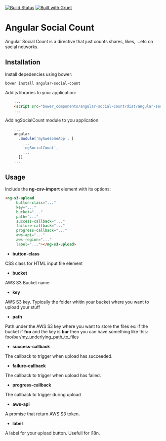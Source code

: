 [![Build Status](https://travis-ci.org/bahaaldine/angular-social-count.svg?branch=master)](https://travis-ci.org/bahaaldine/angular-social-count)
[![Built with Grunt](https://cdn.gruntjs.com/builtwith.png)](http://gruntjs.com/)

# Angular Social Count

Angular Social Count is a directive that just counts shares, likes, ...etc on social networks.

## Installation

Install depedencies using bower: 
```
bower install angular-social-count
```

Add js libraries to your application:
```html
	...
	<script src="bower_components/angular-social-count/dist/angular-social-count.js"></script>
    ...
```

Add ngSocialCount module to you application
```javascript
	...
	angular
	  .module('myAwesomeApp', [
	    ...
	    'ngSocialCount',
	    ...
	  ])
	...
```

## Usage
Include the **ng-csv-import** element with its options:

```html
<ng-s3-upload
     button-class="..."
     key="..."
     bucket="..."
     path="..."
     success-callback="..."
     failure-callback="..."
     progress-callback="..."
     aws-api="..."
     aws-region="..."
     label="..."></ng-s3-upload>
```

- **button-class**

CSS class for HTML input file element

- **bucket**

AWS S3 Bucket name.


- **key**

AWS S3 key. Typically the folder whitin your bucket where you want to upload your stuff


- **path**

Path under the AWS S3 key where you want to store the files
ex: if the bucket if **foo** and the key is **bar** then you can have something like this:
foo/bar/my_underlying_path_to_files

- **success-callback**

The callback to trigger when upload has succeeded.

- **failure-callback**

The callback to trigger when upload has failed.

- **progress-callback**

The callback to trigger during upload

- **aws-api**

A promise that return AWS S3 token. 

- **label**

A label for your upload button. Usefull for i18n.

